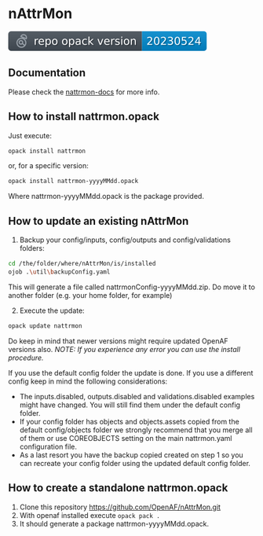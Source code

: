 # nAttrMon

![version](.github/version.svg)

## Documentation

Please check the [nattrmon-docs](https://openaf.github.io/nattrmon-docs/) for more info.

## How to install nattrmon.opack

Just execute:
````bash
opack install nattrmon
````
or, for a specific version:

````bash
opack install nattrmon-yyyyMMdd.opack
````

Where nattrmon-yyyyMMdd.opack is the package provided.

## How to update an existing nAttrMon

1. Backup your config/inputs, config/outputs and config/validations folders:

````bash
cd /the/folder/where/nAttrMon/is/installed
ojob .\util\backupConfig.yaml
````

This will generate a file called nattrmonConfig-yyyyMMdd.zip. Do move it to another folder (e.g. your home folder, for example)

2. Execute the update:
````bash
opack update nattrmon
````

Do keep in mind that newer versions might require updated OpenAF versions also.
_NOTE: If you experience any error you can use the install procedure._

If you use the default config folder the update is done. If you use a different config keep in mind the following considerations:

* The inputs.disabled, outputs.disabled and validations.disabled examples might have changed. You will still find them under the default config folder.
* If your config folder has objects and objects.assets copied from the default config/objects folder we strongly recommend that you merge all of them or use COREOBJECTS setting on the main nattrmon.yaml configuration file.
* As a last resort you have the backup copied created on step 1 so you can recreate your config folder using the updated default config folder.

## How to create a standalone nattrmon.opack

1. Clone this repository https://github.com/OpenAF/nAttrMon.git
2. With openaf installed execute `opack pack .`
3. It should generate a package nattrmon-yyyyMMdd.opack.
